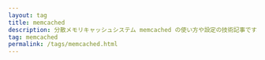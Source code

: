```yaml
---
layout: tag
title: memcached
description: 分散メモリキャッシュシステム memcached の使い方や設定の技術記事です。memcached を利用した開発メモをまとめました。
tag: memcached
permalink: /tags/memcached.html
---
```

